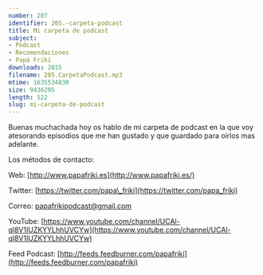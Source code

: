 ```yaml
---
number: 207
identifier: 205.-carpeta-podcast
title: Mi carpeta de podcast
subject:
- Podcast
- Recomendaciones
- Papá Friki
downloads: 2015
filename: 205.CarpetaPodcast.mp3
mtime: 1635534830
size: 9436205
length: 522
slug: mi-carpeta-de-podcast
---
```

Buenas muchachada hoy os hablo de mi carpeta de podcast en la que voy atesorando episodios que me han gustado y que guardado para oírlos mas adelante.

Los métodos de contacto:  

Web: [http://www.papafriki.es](http://www.papafriki.es/)  

Twitter: [https://twitter.com/papa\_friki](https://twitter.com/papa_friki)

Correo: [papafrikipodcast@gmail.com](https://archive.org/details/papafrikipodast@gmail.com)

YouTube: [https://www.youtube.com/channel/UCAl-ql8V1IUZKYYLhhUVCYw](https://www.youtube.com/channel/UCAl-ql8V1IUZKYYLhhUVCYw)  

Feed Podcast: [http://feeds.feedburner.com/papafriki](http://feeds.feedburner.com/papafriki)